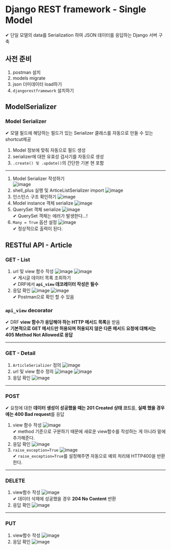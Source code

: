 # Django REST framework - Single Model
✔ 단일 모델의 data를 Serialization 하여 JSON 데이터를 응답하는 Django 서버 구축
## 사전 준비
1. postman 설치
2. models migrate
3. json 더미데이터 load하기
4. `djangorestframework` 설치하기  

## ModelSerializer
### Model Serializer  
✔ 모델 필드에 해당하는 필드가 있는 Serializer 클래스를 자동으로 만들 수 있는 shortcut제공
1. Model 정보에 맞춰 자동으로 필드 생성  
2. serializer에 대한 유효성 검사기를 자동으로 생성
3. `.create() 및 .update()`의 간단한 기본 현 포함    
---
1. Model Serializer 작성하기  
   ![image](https://user-images.githubusercontent.com/109324637/196107232-f7487326-7c15-4f98-aa19-a21d7feb2258.png)  
2. shell_plus 실행 및 ArticeListSerializer import
   ![image](https://user-images.githubusercontent.com/109324637/196110949-d5df7ff3-dda5-4632-b5f8-69a96f6880a8.png)  
3. 인스턴스 구조 확인하기
   ![image](https://user-images.githubusercontent.com/109324637/196111077-4643dd0d-29d2-4ec3-abd3-5ea624a522df.png)  
4. Model instance 객체 serialize
   ![image](https://user-images.githubusercontent.com/109324637/196111354-0e2d541a-559b-4b7e-a3ce-7d11b81e641f.png)  
5. QuerySet 객체 serialize
   ![image](https://user-images.githubusercontent.com/109324637/196111870-a87e9bf1-139b-43f5-a48d-b775611b2dee.png)  
   ✔ QuerySet 객체는 에러가 발생한다...!  
6. `Many = True` 옵션 설정
   ![image](https://user-images.githubusercontent.com/109324637/196112155-888c0b34-0e4e-4b36-9131-79d38b40dba2.png)  
   ✔ 정상적으로 출력이 된다.
## RESTful API - Article
### GET - List
1. url 및 view 함수 작성
   ![image](https://user-images.githubusercontent.com/109324637/196113115-4bbda654-b77d-43d0-b168-9333c82eaa01.png)
   ![image](https://user-images.githubusercontent.com/109324637/196113015-764ea3a7-9dd4-4233-b1a3-ccee1c8580c3.png)  
   ✔ 게시글 데이터 목록 조회하기  
   ✔ DRF에서 **`api_view` 데코레이터 작성은 필수**
2. 응답 확인
   ![image](https://user-images.githubusercontent.com/109324637/196113447-db660d2b-46bb-4436-a519-ee67f678811d.png)
   ![image](https://user-images.githubusercontent.com/109324637/196113800-eab22aad-2472-4d2c-a69d-ae57b8bff263.png)  
   ✔ Postman으로 확인 할 수 있음  

### `api_view` decorator  
✔ DRF **view 함수가 응답해야 하는 HTTP 메서드 목록**을 받음  
✔ **기본적으로 GET 메서드만 허용되며 허용되지 않은 다른 메서드 요청에 대해서는 405 Method Not Allowed로 응답**  

---
### GET - Detail
1. `ArticleSerializer` 정의
   ![image](https://user-images.githubusercontent.com/109324637/196115110-e26b4fa2-5ff1-4957-af56-6f4a6797f579.png)  
2. url 및 view 함수 정의
   ![image](https://user-images.githubusercontent.com/109324637/196115256-43ca231c-c81d-43ee-8ea4-08197f02db6a.png)
   ![image](https://user-images.githubusercontent.com/109324637/196115481-c91dbd8b-e0c7-4a60-aaf5-6e2bcf5cf59f.png)
3. 응답 확인
   ![image](https://user-images.githubusercontent.com/109324637/196115745-6a2328a6-4267-494e-96ca-16ee45f63bbc.png)  

---
### POST
✔ 요청에 대한 **데이터 생성이 성공했을 때는 201 Created 상태 코드**를, **실패 했을 경우에는 400 Bad request**를 응답
1. view 함수 작성
   ![image](https://user-images.githubusercontent.com/109324637/196116822-78a6a458-7a82-4275-ac8d-1d35666c684b.png)  
   ✔ method 기준으로 구분하기 때문에 새로운 view함수를 작성하는 게 아니라 밑에 추가해준다.  
2. 응답 확인
   ![image](https://user-images.githubusercontent.com/109324637/196117550-6dc8b228-310b-4e34-9c3e-fb172d6102b5.png)
3. `raise_exception=True`
   ![image](https://user-images.githubusercontent.com/109324637/196169134-915c96c1-f741-4ee9-acd8-7d7b1e470a58.png)  
   ✔ `raise_exception=True`를 설정해주면 자동으로 예외 처리돼 HTTP400을 반환한다.  
--- 
### DELETE
1. view함수 작성
   ![image](https://user-images.githubusercontent.com/109324637/196169774-195d57e8-7013-4fb9-8bdc-3a99f1075eac.png)  
   ✔ 데이터 삭제에 성공했을 경우 **204 No Content** 반환  
2. 응답 확인
   ![image](https://user-images.githubusercontent.com/109324637/196170557-e116073b-f3a3-4d46-88a3-58ee262ee183.png)  
---
### PUT
1. view함수 작성
   ![image](https://user-images.githubusercontent.com/109324637/196171249-8b6f0428-d56b-4b09-a3ee-7a6cfe1b7de7.png)   
2. 응답 확인
   ![image](https://user-images.githubusercontent.com/109324637/196171498-b134b618-e4b4-4267-967e-19fa4f2222b8.png)  
### 